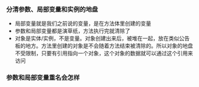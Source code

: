 ### 分清参数、局部变量和实例的地盘
- 局部变量就是我们之前说的变量，是在方法体里创建的变量
- 参数和局部变量都是演草纸，方法执行完就清除了
- 对象是实体/实例，不是变量。对象创建出来后，被堆在一起，放在类似公告板的地方。方法里创建的对象是不会随着方法结束被清除的。所以对象的地盘不受限制，只要有引用指向一个对象，这个对象的数据就可以通过这个引用来访问

### 参数和局部变量重名会怎样